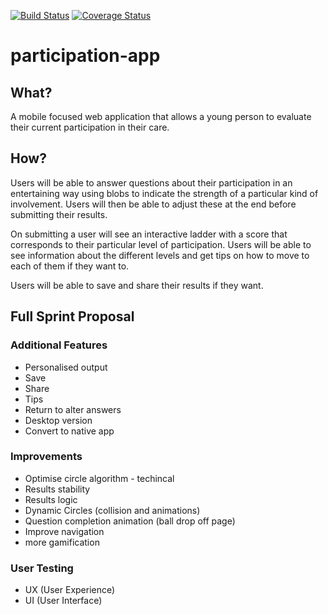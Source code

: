 [![Build Status](https://travis-ci.org/anna-freud-participation/participation-app.svg?branch=master)](https://travis-ci.org/anna-freud-participation/participation-app) [![Coverage Status](https://coveralls.io/repos/github/anna-freud-participation/participation-app/badge.svg?branch=staging)](https://coveralls.io/github/anna-freud-participation/participation-app?branch=staging)

# participation-app

## What?

A mobile focused web application that allows a young person to evaluate their current participation in their care.

## How?

Users will be able to answer questions about their participation in an entertaining way using blobs to indicate the strength of a particular kind of involvement. Users will then be able to adjust these at the end before submitting their results.

On submitting a user will see an interactive ladder with a score that corresponds to their particular level of participation. Users will be able to see information about the different levels and get tips on how to move to each of them if they want to.

Users will be able to save and share their results if they want.

## Full Sprint Proposal

### Additional Features
- Personalised output
- Save
- Share
- Tips
- Return to alter answers
- Desktop version
- Convert to native app

### Improvements
- Optimise circle algorithm - techincal
- Results stability
- Results logic
- Dynamic Circles (collision and animations)
- Question completion animation (ball drop off page)
- Improve navigation
- more gamification

### User Testing
- UX (User Experience)
- UI (User Interface) 

